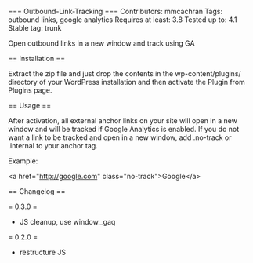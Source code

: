 === Outbound-Link-Tracking ===
Contributors: mmcachran
Tags: outbound links, google analytics
Requires at least: 3.8
Tested up to: 4.1
Stable tag: trunk

Open outbound links in a new window and track using GA

== Installation ==

Extract the zip file and just drop the contents in the wp-content/plugins/ directory of your WordPress installation and then activate the Plugin from Plugins page.

== Usage ==

After activation, all external anchor links on your site will open in a new window and will be tracked if Google Analytics is enabled.  If you do not want a link to be tracked and open in a new window, add .no-track or .internal to your anchor tag.

Example:

&lt;a href="http://google.com" class="no-track"&gt;Google&lt;/a&gt;

== Changelog ==

= 0.3.0 =
* JS cleanup, use window._gaq

= 0.2.0 =
* restructure JS